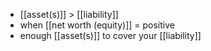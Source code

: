 - [[asset(s)]] > [[liability]]
- when [[net worth (equity)]] = positive
- enough [[asset(s)]] to cover your [[liability]]